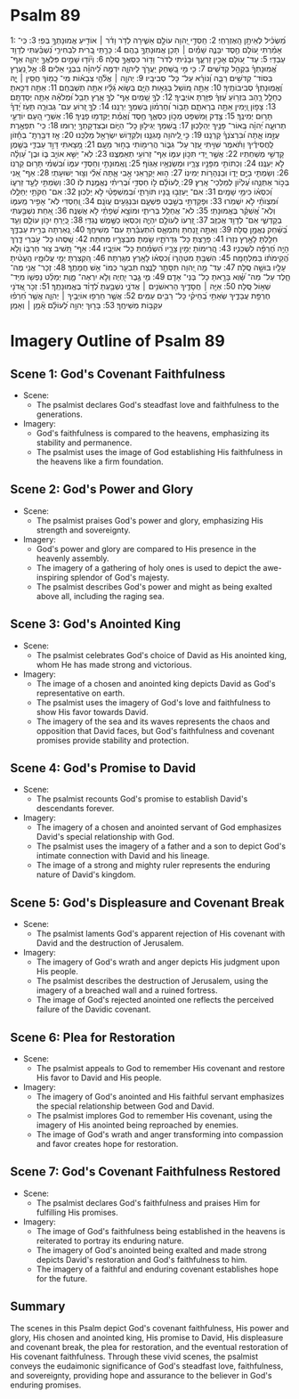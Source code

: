 # Psalm 89
1: מַ֝שְׂכִּ֗יל לְאֵיתָ֥ן הָֽאֶזְרָחִֽי׃
2: חַֽסְדֵ֣י יְ֭הוָה עוֹלָ֣ם אָשִׁ֑ירָה לְדֹ֥ר וָדֹ֓ר ׀ אוֹדִ֖יעַ אֱמוּנָתְךָ֣ בְּפִֽי׃
3: כִּֽי־ אָמַ֗רְתִּי ע֭וֹלָם חֶ֣סֶד יִבָּנֶ֑ה שָׁמַ֓יִם ׀ תָּכִ֖ן אֱמוּנָתְךָ֣ בָהֶֽם׃
4: כָּרַ֣תִּֽי בְ֭רִית לִבְחִירִ֑י נִ֝שְׁבַּ֗עְתִּי לְדָוִ֥ד עַבְדִּֽי׃
5: עַד־ ע֭וֹלָם אָכִ֣ין זַרְעֶ֑ךָ וּבָנִ֨יתִי לְדֹר־ וָד֖וֹר כִּסְאֲךָ֣ סֶֽלָה׃
6: וְי֘וֹד֤וּ שָׁמַ֣יִם פִּלְאֲךָ֣ יְהוָ֑ה אַף־ אֱ֝מֽוּנָתְךָ֗ בִּקְהַ֥ל קְדֹשִֽׁים׃
7: כִּ֤י מִ֣י בַ֭שַּׁחַק יַעֲרֹ֣ךְ לַיהוָ֑ה יִדְמֶ֥ה לַ֝יהוָ֗ה בִּבְנֵ֥י אֵלִים׃
8: אֵ֣ל נַ֭עֲרָץ בְּסוֹד־ קְדֹשִׁ֣ים רַבָּ֑ה וְ֝נוֹרָ֗א עַל־ כָּל־ סְבִיבָֽיו׃
9: יְהוָ֤ה ׀ אֱלֹ֘הֵ֤י צְבָא֗וֹת מִֽי־ כָֽמ֖וֹךָ חֲסִ֥ין ׀ יָ֑הּ וֶ֝אֱמֽוּנָתְךָ֗ סְבִיבוֹתֶֽיךָ׃
10: אַתָּ֣ה מ֭וֹשֵׁל בְּגֵא֣וּת הַיָּ֑ם בְּשׂ֥וֹא גַ֝לָּ֗יו אַתָּ֥ה תְשַׁבְּחֵֽם׃
11: אַתָּ֤ה דִכִּ֣אתָ כֶחָלָ֣ל רָ֑הַב בִּזְר֥וֹעַ עֻ֝זְּךָ֗ פִּזַּ֥רְתָּ אוֹיְבֶֽיךָ׃
12: לְךָ֣ שָׁ֭מַיִם אַף־ לְךָ֥ אָ֑רֶץ תֵּבֵ֥ל וּ֝מְלֹאָ֗הּ אַתָּ֥ה יְסַדְתָּֽם׃
13: צָפ֣וֹן וְ֭יָמִין אַתָּ֣ה בְרָאתָ֑ם תָּב֥וֹר וְ֝חֶרְמ֗וֹן בְּשִׁמְךָ֥ יְרַנֵּֽנוּ׃
14: לְךָ֣ זְ֭רוֹעַ עִם־ גְּבוּרָ֑ה תָּעֹ֥ז יָ֝דְךָ֗ תָּר֥וּם יְמִינֶֽךָ׃
15: צֶ֣דֶק וּ֭מִשְׁפָּט מְכ֣וֹן כִּסְאֶ֑ךָ חֶ֥סֶד וֶ֝אֱמֶ֗ת יְֽקַדְּמ֥וּ פָנֶֽיךָ׃
16: אַשְׁרֵ֣י הָ֭עָם יוֹדְעֵ֣י תְרוּעָ֑ה יְ֝הוָ֗ה בְּֽאוֹר־ פָּנֶ֥יךָ יְהַלֵּכֽוּן׃
17: בְּ֭שִׁמְךָ יְגִיל֣וּן כָּל־ הַיּ֑וֹם וּבְצִדְקָתְךָ֥ יָרֽוּמוּ׃
18: כִּֽי־ תִפְאֶ֣רֶת עֻזָּ֣מוֹ אָ֑תָּה וּ֝בִרְצֹנְךָ֗ קַרְנֵֽנוּ׃
19: כִּ֣י לַֽ֭יהוָה מָֽגִנֵּ֑נוּ וְלִקְד֖וֹשׁ יִשְׂרָאֵ֣ל מַלְכֵּֽנוּ׃
20: אָ֤ז דִּבַּ֥רְתָּֽ־ בְחָ֡זוֹן לַֽחֲסִידֶ֗יךָ וַתֹּ֗אמֶר שִׁוִּ֣יתִי עֵ֭זֶר עַל־ גִּבּ֑וֹר הֲרִימ֖וֹתִי בָח֣וּר מֵעָֽם׃
21: מָ֭צָאתִי דָּוִ֣ד עַבְדִּ֑י בְּשֶׁ֖מֶן קָדְשִׁ֣י מְשַׁחְתִּֽיו׃
22: אֲשֶׁ֣ר יָ֭דִי תִּכּ֣וֹן עִמּ֑וֹ אַף־ זְרוֹעִ֥י תְאַמְּצֶֽנּוּ׃
23: לֹֽא־ יַשִּׁ֣א אוֹיֵ֣ב בּ֑וֹ וּבֶן־ עַ֝וְלָ֗ה לֹ֣א יְעַנֶּֽנּוּ׃
24: וְכַתּוֹתִ֣י מִפָּנָ֣יו צָרָ֑יו וּמְשַׂנְאָ֥יו אֶגּֽוֹף׃
25: וֶֽאֶֽמוּנָתִ֣י וְחַסְדִּ֣י עִמּ֑וֹ וּ֝בִשְׁמִ֗י תָּר֥וּם קַרְנֽוֹ׃
26: וְשַׂמְתִּ֣י בַיָּ֣ם יָד֑וֹ וּֽבַנְּהָר֥וֹת יְמִינֽוֹ׃
27: ה֣וּא יִ֭קְרָאֵנִי אָ֣בִי אָ֑תָּה אֵ֝לִ֗י וְצ֣וּר יְשׁוּעָתִֽי׃
28: אַף־ אָ֭נִי בְּכ֣וֹר אֶתְּנֵ֑הוּ עֶ֝לְי֗וֹן לְמַלְכֵי־ אָֽרֶץ׃
29: לְ֭עוֹלָ֗ם ל֣וֹ חַסְדִּ֑י וּ֝בְרִיתִ֗י נֶאֱמֶ֥נֶת לֽוֹ׃
30: וְשַׂמְתִּ֣י לָעַ֣ד זַרְע֑וֹ וְ֝כִסְא֗וֹ כִּימֵ֥י שָׁמָֽיִם׃
31: אִם־ יַֽעַזְב֣וּ בָ֭נָיו תּוֹרָתִ֑י וּ֝בְמִשְׁפָּטַ֗י לֹ֣א יֵלֵכֽוּן׃
32: אִם־ חֻקֹּתַ֥י יְחַלֵּ֑לוּ וּ֝מִצְוֺתַ֗י לֹ֣א יִשְׁמֹֽרוּ׃
33: וּפָקַדְתִּ֣י בְשֵׁ֣בֶט פִּשְׁעָ֑ם וּבִנְגָעִ֥ים עֲוֺנָֽם׃
34: וְ֭חַסְדִּי לֹֽא־ אָפִ֣יר מֵֽעִמּ֑וֹ וְלֹֽא־ אֲ֝שַׁקֵּ֗ר בֶּאֱמוּנָתִֽי׃
35: לֹא־ אֲחַלֵּ֥ל בְּרִיתִ֑י וּמוֹצָ֥א שְׂ֝פָתַ֗י לֹ֣א אֲשַׁנֶּֽה׃
36: אַ֭חַת נִשְׁבַּ֣עְתִּי בְקָדְשִׁ֑י אִֽם־ לְדָוִ֥ד אֲכַזֵּֽב׃
37: זַ֭רְעוֹ לְעוֹלָ֣ם יִהְיֶ֑ה וְכִסְא֖וֹ כַשֶּׁ֣מֶשׁ נֶגְדִּֽי׃
38: כְּ֭יָרֵחַ יִכּ֣וֹן עוֹלָ֑ם וְעֵ֥ד בַּ֝שַּׁ֗חַק נֶאֱמָ֥ן סֶֽלָה׃
39: וְאַתָּ֣ה זָ֭נַחְתָּ וַתִּמְאָ֑ס הִ֝תְעַבַּ֗רְתָּ עִם־ מְשִׁיחֶֽךָ׃
40: נֵ֭אַרְתָּה בְּרִ֣ית עַבְדֶּ֑ךָ חִלַּ֖לְתָּ לָאָ֣רֶץ נִזְרֽוֹ׃
41: פָּרַ֥צְתָּ כָל־ גְּדֵרֹתָ֑יו שַׂ֖מְתָּ מִבְצָרָ֣יו מְחִתָּה׃
42: שַׁ֭סֻּהוּ כָּל־ עֹ֣בְרֵי דָ֑רֶךְ הָיָ֥ה חֶ֝רְפָּ֗ה לִשְׁכֵנֽ͏ָיו׃
43: הֲ֭רִימוֹתָ יְמִ֣ין צָרָ֑יו הִ֝שְׂמַ֗חְתָּ כָּל־ אוֹיְבָֽיו׃
44: אַף־ תָּ֭שִׁיב צ֣וּר חַרְבּ֑וֹ וְלֹ֥א הֲ֝קֵימֹת֗וֹ בַּמִּלְחָמָֽה׃
45: הִשְׁבַּ֥תָּ מִטְּהָר֑וֹ וְ֝כִסְא֗וֹ לָאָ֥רֶץ מִגַּֽרְתָּה׃
46: הִ֭קְצַרְתָּ יְמֵ֣י עֲלוּמָ֑יו הֶֽעֱטִ֨יתָ עָלָ֖יו בּוּשָׁ֣ה סֶֽלָה׃
47: עַד־ מָ֣ה יְ֭הוָה תִּסָּתֵ֣ר לָנֶ֑צַח תִּבְעַ֖ר כְּמוֹ־ אֵ֣שׁ חֲמָתֶֽךָ׃
48: זְכָר־ אֲנִ֥י מֶה־ חָ֑לֶד עַל־ מַה־ שָּׁ֝֗וְא בָּרָ֥אתָ כָל־ בְּנֵי־ אָדָֽם׃
49: מִ֤י גֶ֣בֶר יִֽ֭חְיֶה וְלֹ֣א יִרְאֶה־ מָּ֑וֶת יְמַלֵּ֨ט נַפְשׁ֖וֹ מִיַּד־ שְׁא֣וֹל סֶֽלָה׃
50: אַיֵּ֤ה ׀ חֲסָדֶ֖יךָ הָרִאשֹׁנִ֥ים ׀ אֲדֹנָ֑י נִשְׁבַּ֥עְתָּ לְ֝דָוִ֗ד בֶּאֱמוּנָתֶֽךָ׃
51: זְכֹ֣ר אֲ֭דֹנָי חֶרְפַּ֣ת עֲבָדֶ֑יךָ שְׂאֵתִ֥י בְ֝חֵיקִ֗י כָּל־ רַבִּ֥ים עַמִּֽים׃
52: אֲשֶׁ֤ר חֵרְפ֖וּ אוֹיְבֶ֥יךָ ׀ יְהוָ֑ה אֲשֶׁ֥ר חֵ֝רְפ֗וּ עִקְּב֥וֹת מְשִׁיחֶֽךָ׃
53: בָּר֖וּךְ יְהוָ֥ה לְ֝עוֹלָ֗ם אָ֘מֵ֥ן ׀ וְאָמֵֽן׃

# Imagery Outline of Psalm 89

## Scene 1: God's Covenant Faithfulness

- Scene:
  - The psalmist declares God's steadfast love and faithfulness to the generations.
- Imagery:
  - God's faithfulness is compared to the heavens, emphasizing its stability and permanence.
  - The psalmist uses the image of God establishing His faithfulness in the heavens like a firm foundation.

## Scene 2: God's Power and Glory

- Scene:
  - The psalmist praises God's power and glory, emphasizing His strength and sovereignty.
- Imagery:
  - God's power and glory are compared to His presence in the heavenly assembly.
  - The imagery of a gathering of holy ones is used to depict the awe-inspiring splendor of God's majesty.
  - The psalmist describes God's power and might as being exalted above all, including the raging sea.

## Scene 3: God's Anointed King

- Scene:
  - The psalmist celebrates God's choice of David as His anointed king, whom He has made strong and victorious.
- Imagery:
  - The image of a chosen and anointed king depicts David as God's representative on earth.
  - The psalmist uses the imagery of God's love and faithfulness to show His favor towards David.
  - The imagery of the sea and its waves represents the chaos and opposition that David faces, but God's faithfulness and covenant promises provide stability and protection.

## Scene 4: God's Promise to David

- Scene:
  - The psalmist recounts God's promise to establish David's descendants forever.
- Imagery:
  - The imagery of a chosen and anointed servant of God emphasizes David's special relationship with God.
  - The psalmist uses the imagery of a father and a son to depict God's intimate connection with David and his lineage.
  - The image of a strong and mighty ruler represents the enduring nature of David's kingdom.

## Scene 5: God's Displeasure and Covenant Break

- Scene:
  - The psalmist laments God's apparent rejection of His covenant with David and the destruction of Jerusalem.
- Imagery:
  - The imagery of God's wrath and anger depicts His judgment upon His people.
  - The psalmist describes the destruction of Jerusalem, using the imagery of a breached wall and a ruined fortress.
  - The image of God's rejected anointed one reflects the perceived failure of the Davidic covenant.

## Scene 6: Plea for Restoration

- Scene:
  - The psalmist appeals to God to remember His covenant and restore His favor to David and His people.
- Imagery:
  - The imagery of God's anointed and His faithful servant emphasizes the special relationship between God and David.
  - The psalmist implores God to remember His covenant, using the imagery of His anointed being reproached by enemies.
  - The image of God's wrath and anger transforming into compassion and favor creates hope for restoration.

## Scene 7: God's Covenant Faithfulness Restored

- Scene:
  - The psalmist declares God's faithfulness and praises Him for fulfilling His promises.
- Imagery:
  - The image of God's faithfulness being established in the heavens is reiterated to portray its enduring nature.
  - The imagery of God's anointed being exalted and made strong depicts David's restoration and God's faithfulness to him.
  - The imagery of a faithful and enduring covenant establishes hope for the future.

## Summary

The scenes in this Psalm depict God's covenant faithfulness, His power and glory, His chosen and anointed king, His promise to David, His displeasure and covenant break, the plea for restoration, and the eventual restoration of His covenant faithfulness. Through these vivid scenes, the psalmist conveys the eudaimonic significance of God's steadfast love, faithfulness, and sovereignty, providing hope and assurance to the believer in God's enduring promises.